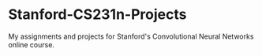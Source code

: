 # Stanford-CS231n-Projects
My assignments and projects for Stanford's Convolutional Neural Networks online course.
